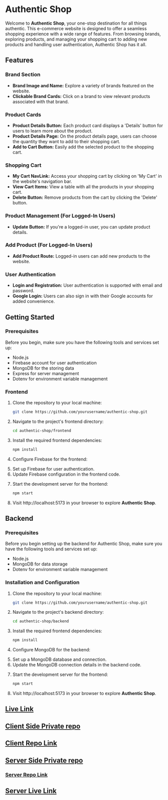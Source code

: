 # Authentic Shop

Welcome to **Authentic Shop**, your one-stop destination for all things authentic. This e-commerce website is designed to offer a seamless shopping experience with a wide range of features. From browsing brands, exploring products, and managing your shopping cart to adding new products and handling user authentication, Authentic Shop has it all.

## Features

### Brand Section

- **Brand Image and Name:** Explore a variety of brands featured on the website.
- **Clickable Brand Cards:** Click on a brand to view relevant products associated with that brand.

### Product Cards

- **Product Details Button:** Each product card displays a 'Details' button for users to learn more about the product.
- **Product Details Page:** On the product details page, users can choose the quantity they want to add to their shopping cart.
- **Add to Cart Button:** Easily add the selected product to the shopping cart.

### Shopping Cart

- **My Cart NavLink:** Access your shopping cart by clicking on 'My Cart' in the website's navigation bar.
- **View Cart Items:** View a table with all the products in your shopping cart.
- **Delete Button:** Remove products from the cart by clicking the 'Delete' button.

### Product Management (For Logged-In Users)

- **Update Button:** If you're a logged-in user, you can update product details.

### Add Product (For Logged-In Users)

- **Add Product Route:** Logged-in users can add new products to the website.

### User Authentication

- **Login and Registration:** User authentication is supported with email and password.
- **Google Login:** Users can also sign in with their Google accounts for added convenience.

## Getting Started

### Prerequisites

Before you begin, make sure you have the following tools and services set up:

- Node.js
- Firebase account for user authentication
- MongoDB for the storing data
- Express for server management
- Dotenv for environment variable management

### Frontend

1. Clone the repository to your local machine:

   ```bash
   git clone https://github.com/yourusername/authentic-shop.git
   ```

2. Navigate to the project's frontend directory:

   ```bash
   cd authentic-shop/frontend
   ```

3. Install the required frontend dependencies:

   ```bash
   npm install
   ```

4. Configure Firebase for the frontend:
   <li>Set up Firebase for user authentication.</li>
   <li>Update Firebase configuration in the frontend code.</li>

5. Start the development server for the frontend:

   ```bash
   npm start
   ```

6. Visit http://localhost:5173 in your browser to explore **Authentic Shop**.

## Backend

### Prerequisites

Before you begin setting up the backend for Authentic Shop, make sure you have the following tools and services set up:

- Node.js
- MongoDB for data storage
- Dotenv for environment variable management

### Installation and Configuration

1. Clone the repository to your local machine:

   ```bash
   git clone https://github.com/yourusername/authentic-shop.git

   ```

2. Navigate to the project's backend directory:

   ```bash
   cd authentic-shop/backend
   ```

3. Install the required frontend dependencies:

   ```bash
   npm install
   ```

4. Configure MongoDB for the backend:
   <li>Set up a MongoDB database and connection.</li>
   <li>Update the MongoDB connection details in the backend code.</li>

5. Start the development server for the frontend:

   ```bash
   npm start
   ```

6. Visit http://localhost:5173 in your browser to explore **Authentic Shop**.

## [Live Link](https://authentic-shop-f5f81.web.app/)

## [ Client Side Private repo](https://classroom.github.com/a/AhpcvLRc)

## [Client Repo Link](https://github.com/programming-hero-web-course-4/b8a10-brandshop-client-side-Mahadi-Hasan-Sopon)

## [ Server Side Private repo](https://classroom.github.com/a/tyhd_MNK)

### [Server Repo Link](https://github.com/programming-hero-web-course-4/b8a10-brandshop-server-side-Mahadi-Hasan-Sopon)

## [Server Live Link](https://authentic-shop-backend.vercel.app/)
